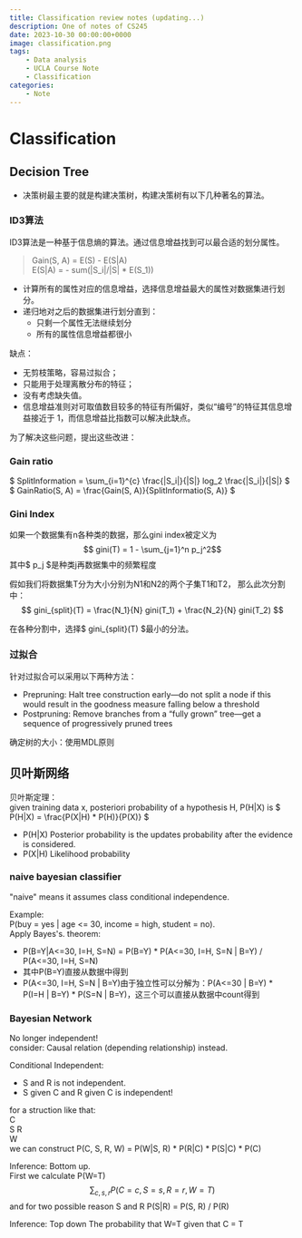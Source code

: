 ```yaml
---
title: Classification review notes (updating...)
description: One of notes of CS245 
date: 2023-10-30 00:00:00+0000
image: classification.png
tags: 
    - Data analysis
    - UCLA Course Note
    - Classification
categories:
    - Note
---
```


# Classification


## Decision Tree

- 决策树最主要的就是构建决策树，构建决策树有以下几种著名的算法。

### ID3算法

ID3算法是一种基于信息熵的算法。通过信息增益找到可以最合适的划分属性。

> Gain(S, A) = E(S) - E(S|A)  
> E(S|A) = - sum(|S_i|/|S| * E(S_1))  

- 计算所有的属性对应的信息增益，选择信息增益最大的属性对数据集进行划分。
- 递归地对之后的数据集进行划分直到：
    - 只剩一个属性无法继续划分
    - 所有的属性信息增益都很小

缺点：

- 无剪枝策略，容易过拟合；
- 只能用于处理离散分布的特征；
- 没有考虑缺失值。
- 信息增益准则对可取值数目较多的特征有所偏好，类似“编号”的特征其信息增益接近于 1，而信息增益比指数可以解决此缺点。

为了解决这些问题，提出这些改进：

### Gain ratio

$ SplitInformation = \sum_{i=1}^{c} \frac{|S_i|}{|S|} log_2 \frac{|S_i|}{|S|} $
$ GainRatio(S, A) = \frac{Gain(S, A)}{SplitInformatio(S, A)} $

### Gini Index

如果一个数据集有n各种类的数据，那么gini index被定义为
$$ gini(T) = 1 - \sum_{j=1}^n p_j^2$$
其中$ p_j $是种类j再数据集中的频繁程度

假如我们将数据集T分为大小分别为N1和N2的两个子集T1和T2， 那么此次分割中：
$$ gini_{split}(T) = \frac{N_1}{N} gini(T_1) + \frac{N_2}{N} gini(T_2) $$

在各种分割中，选择$ gini_{split}(T) $最小的分法。

### 过拟合

针对过拟合可以采用以下两种方法：
- Prepruning: Halt tree construction early—do not split a node if this would result in the goodness measure falling below a threshold   
- Postpruning: Remove branches from a “fully grown” tree—get a sequence of progressively pruned trees

确定树的大小：使用MDL原则

## 贝叶斯网络

贝叶斯定理：  
given training data x, posteriori probability of a hypothesis H, P(H|X) is $ P(H|X) = \frac{P(X|H) * P(H)}{P(X)} $

- P(H|X) Posterior probability is the updates probability after the evidence is considered.
- P(X|H) Likelihood probability

### naive bayesian classifier

"naive" means it assumes class conditional independence.

Example:  
P(buy = yes | age <= 30, income = high, student = no).   
Apply Bayes's. theorem:

- P(B=Y|A<=30, I=H, S=N) = P(B=Y) * P(A<=30, I=H, S=N | B=Y) / P(A<=30, I=H, S=N)
- 其中P(B=Y)直接从数据中得到
- P(A<=30, I=H, S=N | B=Y)由于独立性可以分解为：P(A<=30 | B=Y) * P(I=H | B=Y) * P(S=N | B=Y)，这三个可以直接从数据中count得到

### Bayesian Network

No longer independent!  
consider: Causal relation (depending relationship) instead.  

Conditional Independent:  

- S and R is not independent.
- S given C and R given C is independent!

for a struction like that:  
C   
S  R  
W  
we can construct P(C, S, R, W) = P(W|S, R) * P(R|C) * P(S|C) * P(C)

Inference: Bottom up.  
First we calculate P(W=T)
$$ \sum_{c,s,r} P(C=c, S=s, R=r, W=T)$$
and for two possible reason S and R
P(S|R) = P(S, R) / P(R)

Inference: Top down
The probability that W=T given that C = T
